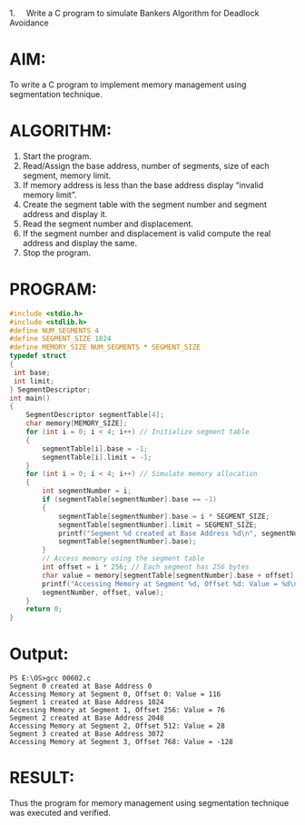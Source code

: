 1.     Write a C program to simulate Bankers Algorithm for Deadlock Avoidance
# AIM:
To write a C program to implement memory management using segmentation technique.
# ALGORITHM:
1. Start the program. 
2. Read/Assign the base address, number of segments, size of each segment, 
memory limit. 
3. If memory address is less than the base address display “invalid memory limit”. 
4. Create the segment table with the segment number and segment address and 
display it. 
5. Read the segment number and displacement. 
6. If the segment number and displacement is valid compute the real address and 
display the same. 
7. Stop the program.

# PROGRAM:
```c
#include <stdio.h>
#include <stdlib.h>
#define NUM_SEGMENTS 4
#define SEGMENT_SIZE 1024
#define MEMORY_SIZE NUM_SEGMENTS * SEGMENT_SIZE
typedef struct 
{
 int base;
 int limit;
} SegmentDescriptor;
int main() 
{
	SegmentDescriptor segmentTable[4];
	char memory[MEMORY_SIZE];
	for (int i = 0; i < 4; i++) // Initialize segment table
	{
        segmentTable[i].base = -1;
        segmentTable[i].limit = -1;
	}
	for (int i = 0; i < 4; i++) // Simulate memory allocation
	{
        int segmentNumber = i;
        if (segmentTable[segmentNumber].base == -1) 
        {
            segmentTable[segmentNumber].base = i * SEGMENT_SIZE;
            segmentTable[segmentNumber].limit = SEGMENT_SIZE;
            printf("Segment %d created at Base Address %d\n", segmentNumber, 
            segmentTable[segmentNumber].base);
        }
        // Access memory using the segment table
        int offset = i * 256; // Each segment has 256 bytes
        char value = memory[segmentTable[segmentNumber].base + offset];
        printf("Accessing Memory at Segment %d, Offset %d: Value = %d\n", 
        segmentNumber, offset, value);
	}
	return 0;
}
```

# Output:
```
PS E:\OS>gcc 00602.c
Segment 0 created at Base Address 0
Accessing Memory at Segment 0, Offset 0: Value = 116
Segment 1 created at Base Address 1024
Accessing Memory at Segment 1, Offset 256: Value = 76
Segment 2 created at Base Address 2048
Accessing Memory at Segment 2, Offset 512: Value = 28
Segment 3 created at Base Address 3072
Accessing Memory at Segment 3, Offset 768: Value = -128
```
# RESULT:
Thus the program for memory management using segmentation technique was executed and verified.
